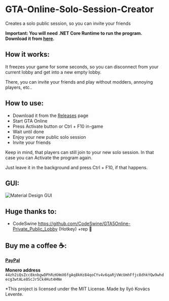 # GTA-Online-Solo-Session-Creator
Creates a solo public session, so you can invite your friends

**Important: You will need .NET Core Runtime to run the program. Download it from [here](https://dotnet.microsoft.com/download).**

## How it works:
It freezes your game for some seconds, so you can disconnect from your current lobby and get into a new empty lobby.

There, you can invite your friends and play without modders, annoying players, etc..

## How to use:
- Download it from the [Releases](https://github.com/iklevente/GTA-Online-Solo-Session-Creator/releases/latest) page
- Start GTA Online
- Press Activate button or Ctrl + F10 in-game
- Wait until done
- Enjoy your new public solo session
- Invite your friends

Keep in mind, that players can still join to your new solo session. In that case you can Activate the program again.

Just leave it in the background and press Ctrl + F10, if that happens.

## GUI:
![Material Design GUI](https://raw.githubusercontent.com/iklevente/GTA-Online-Solo-Session-Creator/master/Resources/screenshot.PNG)

## Huge thanks to:
- CodeSwine https://github.com/CodeSwine/GTA5Online-Private_Public_Lobby (Hotkey) +rep 🍺

## Buy me a coffee ☕:
**[PayPal](https://www.paypal.me/iklevi)**

**Monero address** `44zh2iQsZcc8knbgwDPhRzKHmX6fgAq8kHz84qoCYv4v6qaRjVWcUmhFfjc8dhkYQw9whdecg3wtALe8ScJr5Ck4Hut4HNe`


*This project is licensed under the MIT License. Made by Ilyó Kovács Levente.
